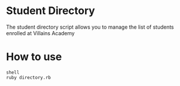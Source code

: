 # Student Directory #

The student directory script allows you to manage the list of students enrolled at Villains Academy

# How to use #


```
shell
ruby directory.rb
```
